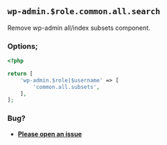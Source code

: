 ## `wp-admin.$role.common.all.search`

Remove wp-admin all/index subsets component.

### Options;

```php
<?php

return [
	'wp-admin.$role|$username' => [
		'common.all.subsets',
	],
];
```

### Bug?

- **[Please open an issue](https://github.com/darrenjacoby/intervention/issues/new?title=[wp-admin.common.all.subsets]&labels=bug&assignees=darrenjacoby)**

